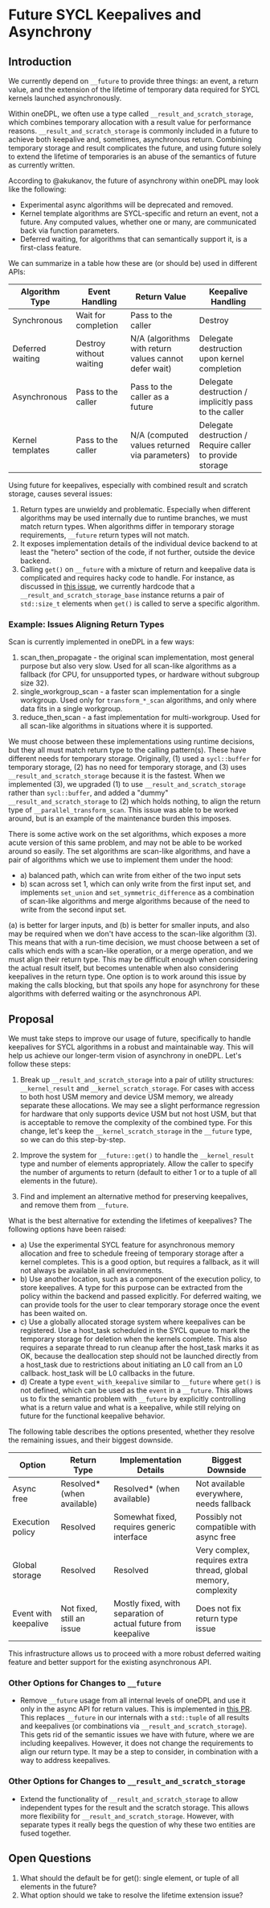 # Future SYCL Keepalives and Asynchrony

## Introduction

We currently depend on `__future` to provide three things: an event, a return value, and the extension of the 
lifetime of temporary data required for SYCL kernels launched asynchronously.

Within oneDPL, we often use a type called `__result_and_scratch_storage`, which combines temporary allocation with a 
result value for performance reasons. `__result_and_scratch_storage` is commonly included in a future to achieve both 
keepalive and, sometimes, asynchronous return. Combining temporary storage and result complicates the future, and using 
future solely to extend the lifetime of temporaries is an abuse of the semantics of future as currently written.

According to @akukanov, the future of asynchrony within oneDPL may look like the following:

* Experimental async algorithms will be deprecated and removed.
* Kernel template algorithms are SYCL-specific and return an event, not a future. Any computed values, whether one or 
many, are communicated back via function parameters.
* Deferred waiting, for algorithms that can semantically support it, is a first-class feature.

We can summarize in a table how these are (or should be) used in different APIs:

| Algorithm Type      | Event Handling           | Return Value                                         | Keepalive Handling                                      |
|--------------------|-------------------------|------------------------------------------------------|---------------------------------------------------------|
| Synchronous        | Wait for completion      | Pass to the caller                                   | Destroy                                                 |
| Deferred waiting   | Destroy without waiting  | N/A (algorithms with return values cannot defer wait)| Delegate destruction upon kernel completion             |
| Asynchronous       | Pass to the caller       | Pass to the caller as a future                       | Delegate destruction / implicitly pass to the caller     |
| Kernel templates   | Pass to the caller       | N/A (computed values returned via parameters)        | Delegate destruction / Require caller to provide storage |

Using future for keepalives, especially with combined result and scratch storage, causes several issues:
1) Return types are unwieldy and problematic. Especially when different algorithms may be used internally due to 
runtime branches, we must match return types. When algorithms differ in temporary storage requirements, `__future` 
return types will not match.
2) It exposes implementation details of the individual device backend to at least the "hetero" section of the code, if 
not further, outside the device backend.
3) Calling `get()` on `__future` with a mixture of return and keepalive data is complicated and requires hacky code to 
handle. For instance, as discussed in [this issue](https://github.com/uxlfoundation/oneDPL/issues/2003#issuecomment-2617343442), 
we currently hardcode that a `__result_and_scratch_storage_base` instance returns a pair of `std::size_t` elements when 
`get()` is called to serve a specific algorithm.

### Example: Issues Aligning Return Types
Scan is currently implemented in oneDPL in a few ways:
1) scan_then_propagate - the original scan implementation, most general purpose but also very slow. Used for all 
scan-like algorithms as a fallback (for CPU, for unsupported types, or hardware without subgroup size 32).
2) single_workgroup_scan - a faster scan implementation for a single workgroup. Used only for `transform_*_scan` 
algorithms, and only where data fits in a single workgroup.
3) reduce_then_scan - a fast implementation for multi-workgroup. Used for all scan-like algorithms in situations where 
it is supported.

We must choose between these implementations using runtime decisions, but they all must match return type to the 
calling pattern(s). These have different needs for temporary storage. Originally, (1) used a `sycl::buffer` for 
temporary storage, (2) has no need for temporary storage, and (3) uses `__result_and_scratch_storage` because it is the 
fastest. When we implemented (3), we upgraded (1) to use `__result_and_scratch_storage` rather than `sycl::buffer`, and 
added a "dummy" `__result_and_scratch_storage` to (2) which holds nothing, to align the return type of 
`__parallel_transform_scan`. This issue was able to be worked around, but is an example of the maintenance burden this 
imposes.

There is some active work on the set algorithms, which exposes a more acute version of this same problem, and may not 
be able to be worked around so easily. The set algorithms are scan-like algorithms, and have a pair of algorithms which 
we use to implement them under the hood:
- a) balanced path, which can write from either of the two input sets
- b) scan across set 1, which can only write from the first input set, and implements `set_union` and 
`set_symmetric_difference` as a combination of scan-like algorithms and merge algorithms because of the need to write 
from the second input set.

(a) is better for larger inputs, and (b) is better for smaller inputs, and also may be required when we don't have 
access to the scan-like algorithm (3). This means that with a run-time decision, we must choose between a set of calls 
which ends with a scan-like operation, or a merge operation, and we must align their return type. This may be difficult 
enough when considering the actual result itself, but becomes untenable when also considering keepalives in the return 
type. One option is to work around this issue by making the calls blocking, but that spoils any hope for asynchrony for 
these algorithms with deferred waiting or the asynchronous API.

## Proposal
We must take steps to improve our usage of future, specifically to handle keepalives for SYCL algorithms in a robust 
and maintainable way. This will help us achieve our longer-term vision of asynchrony in oneDPL.
Let's follow these steps:
1) Break up `__result_and_scratch_storage` into a pair of utility structures: `__kernel_result` and 
`__kernel_scratch_storage`. For cases with access to both host USM memory and device USM memory, we already separate 
these allocations. We may see a slight performance regression for hardware that only supports device USM but not host 
USM, but that is acceptable to remove the complexity of the combined type. For this change, let's keep the 
`__kernel_scratch_storage` in the `__future` type, so we can do this step-by-step.

2) Improve the system for `__future::get()` to handle the `__kernel_result` type and number of elements appropriately. 
Allow the caller to specify the number of arguments to return (default to either 1 or to a tuple of all elements in the 
future).

3) Find and implement an alternative method for preserving keepalives, and remove them from `__future`.

What is the best alternative for extending the lifetimes of keepalives?
The following options have been raised:
- a) Use the experimental SYCL feature for asynchronous memory allocation and free to schedule freeing of temporary 
storage after a kernel completes. This is a good option, but requires a fallback, as it will not always be available in 
all environments.
- b) Use another location, such as a component of the execution policy, to store keepalives. A type for this purpose 
can be extracted from the policy within the backend and passed explicitly. For deferred waiting, we can provide tools 
for the user to clear temporary storage once the event has been waited on.
- c) Use a globally allocated storage system where keepalives can be registered. Use a host_task scheduled in the SYCL 
queue to mark the temporary storage for deletion when the kernels complete. This also requires a separate thread to run 
cleanup after the host_task marks it as OK, because the deallocation step should not be launched directly from a 
host_task due to restrictions about initiating an L0 call from an L0 callback. host_task will be L0 callbacks in the 
future.
- d) Create a type `event_with_keepalive` similar to `__future` where `get()` is not defined, which can be used as the 
`event` in a `__future`. This allows us to fix the semantic problem with `__future` by explicitly controlling what is a 
return value and what is a keepalive, while still relying on future for the functional keepalive behavior.

The following table describes the options presented, whether they resolve the remaining issues, and their biggest 
downside.

| Option              | Return Type         | Implementation Details                        | Biggest Downside                                         |
|---------------------|--------------------|-----------------------------------------------|----------------------------------------------------------|
| Async free          | Resolved* (when available) | Resolved* (when available)                  | Not available everywhere, needs fallback                 |
| Execution policy    | Resolved           | Somewhat fixed, requires generic interface    | Possibly not compatible with async free                  |
| Global storage      | Resolved           | Resolved                                      | Very complex, requires extra thread, global memory, complexity |
| Event with keepalive| Not fixed, still an issue | Mostly fixed, with separation of actual future from keepalive | Does not fix return type issue                           |

This infrastructure allows us to proceed with a more robust deferred waiting feature and better support for the 
existing asynchronous API.

### Other Options for Changes to `__future`
* Remove `__future` usage from all internal levels of oneDPL and use it only in the async API for return values. This 
is implemented in [this PR](https://github.com/uxlfoundation/oneDPL/pull/2261). This replaces `__future` in our 
internals with a `std::tuple` of all results and keepalives (or combinations via `__result_and_scratch_storage`). This 
gets rid of the semantic issues we have with future, where we are including keepalives. However, it does not change the 
requirements to align our return type. It may be a step to consider, in combination with a way to address keepalives.

### Other Options for Changes to `__result_and_scratch_storage`
* Extend the functionality of `__result_and_scratch_storage` to allow independent types for the result and the scratch 
storage. This allows more flexibility for `__result_and_scratch_storage`. However, with separate types it really begs 
the question of why these two entities are fused together.

## Open Questions
1) What should the default be for get(): single element, or tuple of all elements in the future?
2) What option should we take to resolve the lifetime extension issue?



